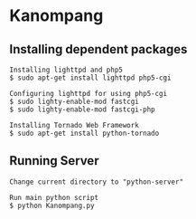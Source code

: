 Kanompang
=========

Installing dependent packages
-----

	Installing lighttpd and php5
	$ sudo apt-get install lighttpd php5-cgi

	Configuring lighttpd for using php5-cgi
	$ sudo lighty-enable-mod fastcgi 
	$ sudo lighty-enable-mod fastcgi-php

	Installing Tornado Web Framework
	$ sudo apt-get install python-tornado


Running Server
-----
	
	Change current directory to "python-server"

	Run main python script
	$ python Kanompang.py